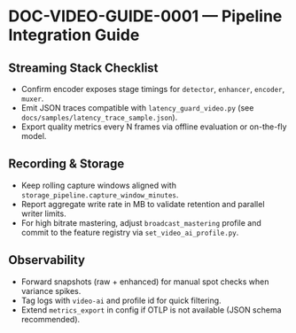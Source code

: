 # DOC-VIDEO-GUIDE-0001 — Pipeline Integration Guide

## Streaming Stack Checklist
- Confirm encoder exposes stage timings for `detector`, `enhancer`, `encoder`, `muxer`.
- Emit JSON traces compatible with `latency_guard_video.py` (see `docs/samples/latency_trace_sample.json`).
- Export quality metrics every N frames via offline evaluation or on-the-fly model.

## Recording & Storage
- Keep rolling capture windows aligned with `storage_pipeline.capture_window_minutes`.
- Report aggregate write rate in MB to validate retention and parallel writer limits.
- For high bitrate mastering, adjust `broadcast_mastering` profile and commit to the feature registry via `set_video_ai_profile.py`.

## Observability
- Forward snapshots (raw + enhanced) for manual spot checks when variance spikes.
- Tag logs with `video-ai` and profile id for quick filtering.
- Extend `metrics_export` in config if OTLP is not available (JSON schema recommended).
